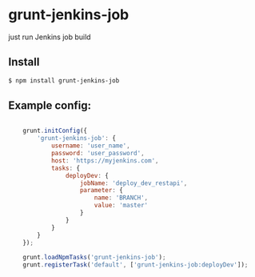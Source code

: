 # grunt-jenkins-job

just run Jenkins job build

## Install

```sh
$ npm install grunt-jenkins-job
```

## Example config:

```javascript

	grunt.initConfig({
		'grunt-jenkins-job': {
			username: 'user_name',
			password: 'user_password',
			host: 'https://myjenkins.com',
			tasks: {
				deployDev: {
					jobName: 'deploy_dev_restapi',
					parameter: {
						name: 'BRANCH',
						value: 'master'
					}
				}
			}
		}
	});
	
	grunt.loadNpmTasks('grunt-jenkins-job');
	grunt.registerTask('default', ['grunt-jenkins-job:deployDev']);
	
```